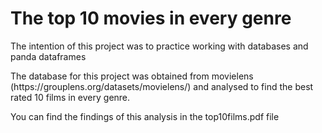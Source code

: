# The top 10 movies in every genre

<p>The intention of this project was to practice working with databases and panda dataframes</p>
<p>The database for this project was obtained from movielens (https://grouplens.org/datasets/movielens/) and analysed to find the best rated 10 films in every genre.</p>
<p>You can find the findings of this analysis in the top10films.pdf file</p>

